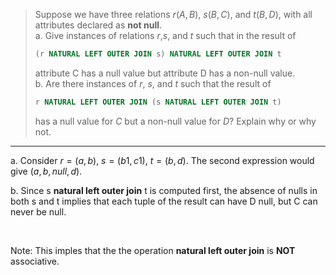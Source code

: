 > Suppose we have three relations $r(A,B)$, $s(B,C)$, and $t(B,D)$, with all attributes declared
> as **not null**. 
> <br>
> a. Give instances of relations $r$,$s$, and $t$ such that in the result of 
> ```sql
> (r NATURAL LEFT OUTER JOIN s) NATURAL LEFT OUTER JOIN t
> ```
> attribute C has a null value but attribute D has a non-null value. <br>
> b. Are there instances of $r$, $s$, and $t$ such that the result of 
> ```sql
> r NATURAL LEFT OUTER JOIN (s NATURAL LEFT OUTER JOIN t)
> ```
> has a null value for $C$ but a non-null value for $D$? Explain why or why not. 

--------------------------------

a. Consider $r = (a,b)$, $s = (b1,c1)$, $t = (b,d)$. The second expression would give
$(a,b,null,d)$.

b. Since s **natural left outer join** t is computed first, the absence of nulls in both
s and t implies that each tuple of the result can have D null, but C can never be null. 

<br>

Note: This imples that the the operation **natural left outer join** is **NOT** associative.